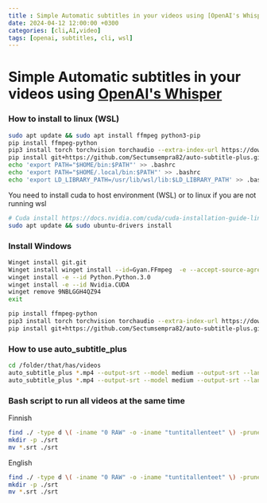 ```yaml
---
title : Simple Automatic subtitles in your videos using [OpenAI's Whisper](https://openai.com/blog/whisper)
date: 2024-04-12 12:00:00 +0300
categories: [cli,AI,video]
tags: [openai, subtitles, cli, wsl]
---
```



# Simple Automatic subtitles in your videos using [OpenAI's Whisper](https://openai.com/blog/whisper)


### How to install to linux (WSL)
```bash
sudo apt update && sudo apt install ffmpeg python3-pip 
pip install ffmpeg-python
pip3 install torch torchvision torchaudio --extra-index-url https://download.pytorch.org/whl/cu116
pip install git+https://github.com/Sectumsempra82/auto-subtitle-plus.git
echo 'export PATH="$HOME/bin:$PATH"' >> .bashrc
echo 'export PATH="$HOME/.local/bin:$PATH"' >> .bashrc
echo 'export LD_LIBRARY_PATH=/usr/lib/wsl/lib:$LD_LIBRARY_PATH' >> .bashrc
```
You need to install cuda to host environment (WSL) or to linux if you are not running wsl
```bash
# Cuda install https://docs.nvidia.com/cuda/cuda-installation-guide-linux/ 
sudo apt update && sudo ubuntu-drivers install 
```


### Install Windows
```bash
Winget install git.git
Winget install winget install --id=Gyan.FFmpeg  -e --accept-source-agreements
winget install -e --id Python.Python.3.0
winget install -e --id Nvidia.CUDA
winget remove 9NBLGGH4QZ94
exit
```
```bash
pip install ffmpeg-python
pip3 install torch torchvision torchaudio --extra-index-url https://download.pytorch.org/whl/cu116
pip install git+https://github.com/Sectumsempra82/auto-subtitle-plus.git
```

### How to use auto_subtitle_plus
```bash
cd /folder/that/has/videos
auto_subtitle_plus *.mp4 --output-srt --model medium --output-srt --language Finnish
auto_subtitle_plus *.mp4 --output-srt --model medium --output-srt --language English
```
### Bash script to run all videos at the same time 

Finnish
```bash
find ./ -type d \( -iname "0 RAW" -o -iname "tuntitallenteet" \) -prune -o -type f \( -iname "*.mkv" -o -iname "*.mp4" \) -exec sh -c 'for file; do if [ -f "$(basename "${file%.*}.srt")" ] || [ -f "./srt/$(basename "${file%.*}.srt")" ]; then echo "The file already exists $file"; else auto_subtitle_plus --output-srt --model medium --language Finnish "$file"; fi; done' _ {} \+
mkdir -p ./srt
mv *.srt ./srt
```

English

```bash
find ./ -type d \( -iname "0 RAW" -o -iname "tuntitallenteet" \) -prune -o -type f \( -iname "*.mkv" -o -iname "*.mp4" \) -exec sh -c 'for file; do if [ -f "$(basename "${file%.*}.srt")" ] || [ -f "./srt/$(basename "${file%.*}.srt")" ]; then echo "The file already exists $file"; else auto_subtitle_plus --output-srt --model medium --language English "$file"; fi; done' _ {} \+
mkdir -p ./srt
mv *.srt ./srt
```
